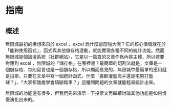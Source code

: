 # 指南

## 概述

無限城最初的構想來自於 excel ，excel 爲什麼這麼強大呢？它的核心價值就在於「能夠使用函式」，函式與其他儲存格連動，就能實現各種不同的統計功能。然而無限城是個論壇系統（社群網站），它是以一篇篇的文章作爲內容主體，所以若要對應到 excel ，無限城的「儲存格」在哪裡呢？最簡單的切割法就是，文章是一個儲存格、每則留言也是一個儲存格，所以顯而易見的，無限城中最簡單的應用就是投票，只要在文章中寫一個統計函式，什麼「喜歡灌籃高手還是宅男打籃球？」、「大家都幾歲學會騎腳踏車？」這種問問題的文章就能輕易統計出來。

無限城的功能還有很多，但我們先來演示一下投票文再繼續討論其他功能是如何慢慢演化出來的。